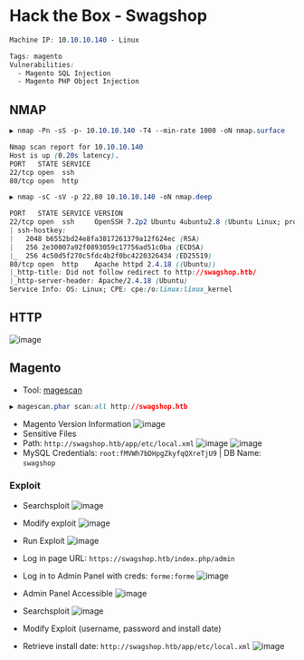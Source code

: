 # Hack the Box - Swagshop
```CSS
Machine IP: 10.10.10.140 - Linux

Tags: magento
Vulnerabilities:
  - Magento SQL Injection
  - Magento PHP Object Injection
```

## NMAP
```CSS
▶ nmap -Pn -sS -p- 10.10.10.140 -T4 --min-rate 1000 -oN nmap.surface

Nmap scan report for 10.10.10.140
Host is up (0.20s latency).
PORT   STATE SERVICE
22/tcp open  ssh
80/tcp open  http
```

```CSS
▶ nmap -sC -sV -p 22,80 10.10.10.140 -oN nmap.deep

PORT   STATE SERVICE VERSION
22/tcp open  ssh     OpenSSH 7.2p2 Ubuntu 4ubuntu2.8 (Ubuntu Linux; protocol 2.0)
| ssh-hostkey: 
|   2048 b6552bd24e8fa3817261379a12f624ec (RSA)
|   256 2e30007a92f0893059c17756ad51c0ba (ECDSA)
|_  256 4c50d5f270c5fdc4b2f0bc4220326434 (ED25519)
80/tcp open  http    Apache httpd 2.4.18 ((Ubuntu))
|_http-title: Did not follow redirect to http://swagshop.htb/
|_http-server-header: Apache/2.4.18 (Ubuntu)
Service Info: OS: Linux; CPE: cpe:/o:linux:linux_kernel
```

## HTTP
![image](https://user-images.githubusercontent.com/83878909/230385940-576fb9d4-0154-4a75-af4c-ffeae45b4231.png)


## Magento
- Tool: [magescan](https://github.com/steverobbins/magescan)
```CSS
▶ magescan.phar scan:all http://swagshop.htb
```
- Magento Version Information
![image](https://user-images.githubusercontent.com/83878909/230405839-266cdc0e-97b7-4b08-bd5a-0b2afc29502f.png)
- Sensitive Files
- Path: `http://swagshop.htb/app/etc/local.xml`
![image](https://user-images.githubusercontent.com/83878909/230406379-b3b0b66c-61ee-441d-93c7-dc25d708673c.png)
![image](https://user-images.githubusercontent.com/83878909/230406550-166475e5-9eb4-4f61-a20a-02d9a99e6496.png)
- MySQL Credentials: `root:fMVWh7bDHpgZkyfqQXreTjU9` | DB Name: `swagshop`

### Exploit
  - Searchsploit
![image](https://user-images.githubusercontent.com/83878909/230573995-d8195c5b-bb3f-43aa-922d-b665285d5004.png)
  - Modify exploit
![image](https://user-images.githubusercontent.com/83878909/230575074-34a8d22c-9187-4d74-8831-77f5f98c8340.png)
  - Run Exploit
![image](https://user-images.githubusercontent.com/83878909/230575192-080770c9-d1bc-4cc1-92ac-b2b19458de11.png)
  - Log in page URL: `https://swagshop.htb/index.php/admin`
  - Log in to Admin Panel with creds: `forme:forme`
![image](https://user-images.githubusercontent.com/83878909/230575373-03c3995f-6d22-4d80-b6f0-de065987d98a.png)
  - Admin Panel Accessible
![image](https://user-images.githubusercontent.com/83878909/230575645-6d0c0532-f73f-4b5c-a27e-833c806b0dd7.png)

  - Searchsploit
![image](https://user-images.githubusercontent.com/83878909/230576847-3317eaae-ea23-4d19-9f95-53fb7da677db.png)
  - Modify Exploit (username, password and install date)
  - Retrieve install date: `http://swagshop.htb/app/etc/local.xml`
![image](https://user-images.githubusercontent.com/83878909/230707818-894e563e-de27-4c7a-b528-cf3ec299b1cc.png)


